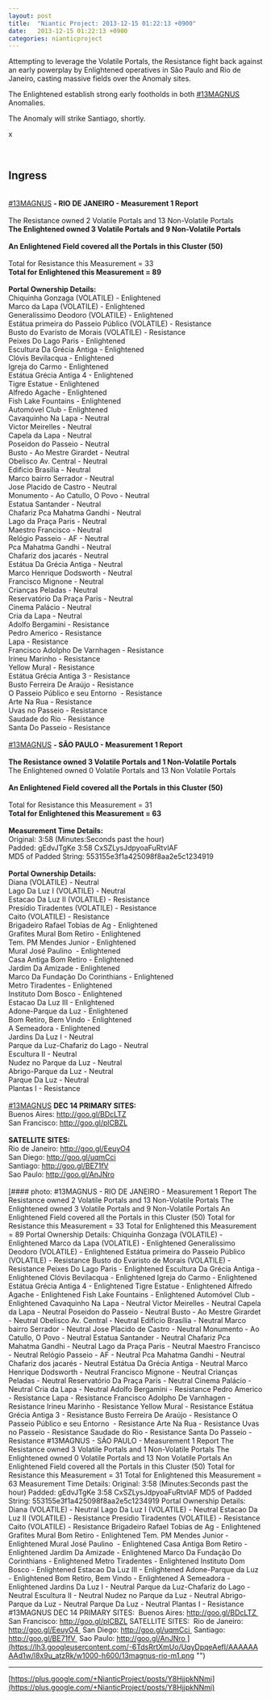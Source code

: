 ```yaml
---
layout: post
title:  "Niantic Project: 2013-12-15 01:22:13 +0900"
date:   2013-12-15 01:22:13 +0900
categories: nianticproject
---
```

Attempting to leverage the Volatile Portals, the Resistance fight back against an early powerplay by Enlightened operatives in São Paulo and Rio de Janeiro, casting massive fields over the Anomaly sites.

The Enlightened establish strong early footholds in both [#13MAGNUS](https://plus.google.com/s/%2313MAGNUS "") Anomalies.

The Anomaly will strike Santiago, shortly.

x<div class="shared"><br /><h2>Ingress</h2><br /><a rel="nofollow" class="ot-hashtag" href="https://plus.google.com/s/%2313MAGNUS">#13MAGNUS</a> <b>- RIO DE JANEIRO - Measurement 1 Report</b><br /><br />The Resistance owned 2 Volatile Portals and 13 Non-Volatile Portals<br /><b>The Enlightened owned 3 Volatile Portals and 9 Non-Volatile Portals</b><br /><br /><b>An Enlightened Field covered all the Portals in this Cluster (50)</b><br /><br />Total for Resistance this Measurement = 33<br /><b>Total for Enlightened this Measurement = 89</b><br /><br /><b>Portal Ownership Details:</b><br />Chiquinha Gonzaga (VOLATILE) - Enlightened<br />Marco da Lapa (VOLATILE) - Enlightened<br />Generalíssimo Deodoro (VOLATILE) - Enlightened<br />Estátua primeira do Passeio Público (VOLATILE) - Resistance<br />Busto do Evaristo de Morais (VOLATILE) - Resistance<br />Peixes Do Lago Paris - Enlightened<br />Escultura Da Grécia Antiga - Enlightened<br />Clóvis Bevilacqua - Enlightened<br />Igreja do Carmo - Enlightened<br />Estátua Grécia Antiga 4 - Enlightened<br />Tigre Estatue - Enlightened<br />Alfredo Agache - Enlightened<br />Fish Lake Fountains - Enlightened<br />Automóvel Club - Enlightened<br />Cavaquinho Na Lapa - Neutral<br />Victor Meirelles - Neutral<br />Capela da Lapa - Neutral<br />Poseidon do Passeio - Neutral<br />Busto - Ao Mestre Girardet - Neutral<br />Obelisco Av. Central - Neutral<br />Edificio Brasília - Neutral<br />Marco bairro Serrador - Neutral<br />Jose Placido de Castro - Neutral<br />Monumento - Ao Catullo, O Povo - Neutral<br />Estatua Santander - Neutral<br />Chafariz Pca Mahatma Gandhi - Neutral<br />Lago da Praça Paris - Neutral<br />Maestro Francisco - Neutral<br />Relógio Passeio - AF - Neutral<br />Pca Mahatma Gandhi - Neutral<br />Chafariz dos jacarés - Neutral<br />Estátua Da Grécia Antiga - Neutral<br />Marco Henrique Dodsworth - Neutral<br />Francisco Mignone - Neutral<br />Crianças Peladas - Neutral<br />Reservatório Da Praça Paris - Neutral<br />Cinema Palácio - Neutral<br />Cria da Lapa - Neutral<br />Adolfo Bergamini - Resistance<br />Pedro Americo - Resistance<br />Lapa - Resistance<br />Francisco Adolpho De Varnhagen - Resistance<br />Irineu Marinho - Resistance<br />Yellow Mural - Resistance<br />Estátua Grécia Antiga 3 - Resistance<br />Busto Ferreira De Araújo - Resistance<br />O Passeio Público e seu Entorno  - Resistance<br />Arte Na Rua - Resistance<br />Uvas no Passeio - Resistance<br />Saudade do Rio - Resistance<br />Santa Do Passeio - Resistance<br /><br /><a rel="nofollow" class="ot-hashtag" href="https://plus.google.com/s/%2313MAGNUS">#13MAGNUS</a> <b>- SÃO PAULO - Measurement 1 Report</b><br /><br /><b>The Resistance owned 3 Volatile Portals and 1 Non-Volatile Portals</b><br />The Enlightened owned 0 Volatile Portals and 13 Non Volatile Portals<br /><br /><b>An Enlightened Field covered all the Portals in this Cluster (50)</b><br /><br />Total for Resistance this Measurement = 31<br /><b>Total for Enlightened this Measurement = 63</b><br /><br /><b>Measurement Time Details:</b><br />Original: 3:58 (Minutes:Seconds past the hour)<br />Padded: gEdvJTgKe 3:58 CxSZLysJdpyoaFuRtvlAF<br />MD5 of Padded String: 553155e3f1a425098f8aa2e5c1234919<br /><br /><b>Portal Ownership Details:</b><br />Diana (VOLATILE) - Neutral<br />Lago Da Luz I (VOLATILE) - Neutral<br />Estacao Da Luz II (VOLATILE) - Resistance<br />Presídio Tiradentes (VOLATILE) - Resistance<br />Caito (VOLATILE) - Resistance<br />Brigadeiro Rafael Tobias de Ag - Enlightened<br />Grafites Mural Bom Retiro - Enlightened<br />Tem. PM Mendes Junior - Enlightened<br />Mural José Paulino  - Enlightened<br />Casa Antiga Bom Retiro - Enlightened<br />Jardim Da Amizade - Enlightened<br />Marco Da Fundação Do Corinthians - Enlightened<br />Metro Tiradentes - Enlightened<br />Instituto Dom Bosco - Enlightened<br />Estacao Da Luz III - Enlightened<br />Adone-Parque da Luz - Enlightened<br />Bom Retiro, Bem Vindo - Enlightened<br />A Semeadora - Enlightened<br />Jardins Da Luz I - Neutral<br />Parque da Luz-Chafariz do Lago - Neutral<br />Escultura II - Neutral<br />Nudez no Parque da Luz - Neutral<br />Abrigo-Parque da Luz - Neutral<br />Parque Da Luz - Neutral<br />Plantas I - Resistance<br /><br /><a rel="nofollow" class="ot-hashtag" href="https://plus.google.com/s/%2313MAGNUS">#13MAGNUS</a> <b>DEC 14 PRIMARY SITES:</b> <br />Buenos Aires: <a href="http://goo.gl/BDcLTZ" class="ot-anchor">http://goo.gl/BDcLTZ</a> <br />San Francisco: <a href="http://goo.gl/plCBZL" class="ot-anchor">http://goo.gl/plCBZL</a><br /><br /><b>SATELLITE SITES:</b> <br />Rio de Janeiro: <a href="http://goo.gl/EeuyO4" class="ot-anchor">http://goo.gl/EeuyO4</a> <br />San Diego: <a href="http://goo.gl/uqmCci" class="ot-anchor">http://goo.gl/uqmCci</a> <br />Santiago: <a href="http://goo.gl/BE71fV" class="ot-anchor">http://goo.gl/BE71fV</a> <br />Sao Paulo: <a href="http://goo.gl/AnJNro" class="ot-anchor">http://goo.gl/AnJNro</a> <br /><br /></div>
[#### photo: #13MAGNUS - RIO DE JANEIRO - Measurement 1 Report
The Resistance owned 2 Volatile Portals and 13 Non-Volatile Portals
The Enlightened owned 3 Volatile Portals and 9 Non-Volatile Portals
An Enlightened Field covered all the Portals in this Cluster (50)
Total for Resistance this Measurement = 33
Total for Enlightened this Measurement = 89
Portal Ownership Details:
Chiquinha Gonzaga (VOLATILE) - Enlightened
Marco da Lapa (VOLATILE) - Enlightened
Generalíssimo Deodoro (VOLATILE) - Enlightened
Estátua primeira do Passeio Público (VOLATILE) - Resistance
Busto do Evaristo de Morais (VOLATILE) - Resistance
Peixes Do Lago Paris - Enlightened
Escultura Da Grécia Antiga - Enlightened
Clóvis Bevilacqua - Enlightened
Igreja do Carmo - Enlightened
Estátua Grécia Antiga 4 - Enlightened
Tigre Estatue - Enlightened
Alfredo Agache - Enlightened
Fish Lake Fountains - Enlightened
Automóvel Club - Enlightened
Cavaquinho Na Lapa - Neutral
Victor Meirelles - Neutral
Capela da Lapa - Neutral
Poseidon do Passeio - Neutral
Busto - Ao Mestre Girardet - Neutral
Obelisco Av. Central - Neutral
Edificio Brasília - Neutral
Marco bairro Serrador - Neutral
Jose Placido de Castro - Neutral
Monumento - Ao Catullo, O Povo - Neutral
Estatua Santander - Neutral
Chafariz Pca Mahatma Gandhi - Neutral
Lago da Praça Paris - Neutral
Maestro Francisco - Neutral
Relógio Passeio - AF - Neutral
Pca Mahatma Gandhi - Neutral
Chafariz dos jacarés - Neutral
Estátua Da Grécia Antiga - Neutral
Marco Henrique Dodsworth - Neutral
Francisco Mignone - Neutral
Crianças Peladas - Neutral
Reservatório Da Praça Paris - Neutral
Cinema Palácio - Neutral
Cria da Lapa - Neutral
Adolfo Bergamini - Resistance
Pedro Americo - Resistance
Lapa - Resistance
Francisco Adolpho De Varnhagen - Resistance
Irineu Marinho - Resistance
Yellow Mural - Resistance
Estátua Grécia Antiga 3 - Resistance
Busto Ferreira De Araújo - Resistance
O Passeio Público e seu Entorno  - Resistance
Arte Na Rua - Resistance
Uvas no Passeio - Resistance
Saudade do Rio - Resistance
Santa Do Passeio - Resistance
#13MAGNUS - SÃO PAULO - Measurement 1 Report
The Resistance owned 3 Volatile Portals and 1 Non-Volatile Portals
The Enlightened owned 0 Volatile Portals and 13 Non Volatile Portals
An Enlightened Field covered all the Portals in this Cluster (50)
Total for Resistance this Measurement = 31
Total for Enlightened this Measurement = 63
Measurement Time Details:
Original: 3:58 (Minutes:Seconds past the hour)
Padded: gEdvJTgKe 3:58 CxSZLysJdpyoaFuRtvlAF
MD5 of Padded String: 553155e3f1a425098f8aa2e5c1234919
Portal Ownership Details:
Diana (VOLATILE) - Neutral
Lago Da Luz I (VOLATILE) - Neutral
Estacao Da Luz II (VOLATILE) - Resistance
Presídio Tiradentes (VOLATILE) - Resistance
Caito (VOLATILE) - Resistance
Brigadeiro Rafael Tobias de Ag - Enlightened
Grafites Mural Bom Retiro - Enlightened
Tem. PM Mendes Junior - Enlightened
Mural José Paulino  - Enlightened
Casa Antiga Bom Retiro - Enlightened
Jardim Da Amizade - Enlightened
Marco Da Fundação Do Corinthians - Enlightened
Metro Tiradentes - Enlightened
Instituto Dom Bosco - Enlightened
Estacao Da Luz III - Enlightened
Adone-Parque da Luz - Enlightened
Bom Retiro, Bem Vindo - Enlightened
A Semeadora - Enlightened
Jardins Da Luz I - Neutral
Parque da Luz-Chafariz do Lago - Neutral
Escultura II - Neutral
Nudez no Parque da Luz - Neutral
Abrigo-Parque da Luz - Neutral
Parque Da Luz - Neutral
Plantas I - Resistance
#13MAGNUS DEC 14 PRIMARY SITES: 
Buenos Aires: http://goo.gl/BDcLTZ 
San Francisco: http://goo.gl/plCBZL
SATELLITE SITES: 
Rio de Janeiro: http://goo.gl/EeuyO4 
San Diego: http://goo.gl/uqmCci 
Santiago: http://goo.gl/BE71fV 
Sao Paulo: http://goo.gl/AnJNro ](https://lh3.googleusercontent.com/-6TdsRrtXmUo/UqyDpqeAefI/AAAAAAAAd1w/l8x9u_atzRk/w1000-h600/13magnus-rio-m1.png "")
- - -
[https://plus.google.com/+NianticProject/posts/Y8HjjpkNNmi](https://plus.google.com/+NianticProject/posts/Y8HjjpkNNmi)
